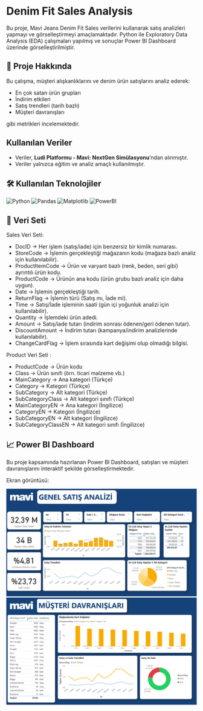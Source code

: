 # Denim Fit Sales Analysis
Bu proje, Mavi Jeans Denim Fit Sales verilerini kullanarak satış analizleri yapmayı ve görselleştirmeyi amaçlamaktadır. Python ile Exploratory Data Analysis (EDA) çalışmaları yapılmış ve sonuçlar Power BI Dashboard üzerinde görselleştirilmiştir.

## 🚀 Proje Hakkında

Bu çalışma, müşteri alışkanlıklarını ve denim ürün satışlarını analiz ederek:

* En çok satan ürün grupları
* İndirim etkileri
* Satış trendleri (tarih bazlı)
* Müşteri davranışları
  
gibi metrikleri incelemektedir.

## Kullanılan Veriler

- Veriler, **Ludi Platformu - Mavi: NextGen Simülasyonu**’ndan alınmıştır.
- Veriler yalnızca eğitim ve analiz amaçlı kullanılmıştır.

## 🛠️ Kullanılan Teknolojiler  
![Python](https://img.shields.io/badge/Python-3.10+-blue?logo=python&logoColor=white) ![Pandas](https://img.shields.io/badge/Pandas-Data%20Analysis-green?logo=pandas&logoColor=white)   ![Matplotlib](https://img.shields.io/badge/Matplotlib-Visualization-red?logo=plotly&logoColor=white)   ![PowerBI](https://img.shields.io/badge/Power%20BI-Dashboards-F2C811?logo=power-bi&logoColor=white)


## 📂 Veri Seti

Sales Veri Seti:
* DocID → Her işlem (satış/iade) için benzersiz bir kimlik numarası.
* StoreCode → İşlemin gerçekleştiği mağazanın kodu (mağaza bazlı analiz için kullanılabilir).
* ProductItemCode → Ürün ve varyant bazlı (renk, beden, seri gibi) ayrıntılı ürün kodu.
* ProductCode → Ürünün ana kodu (ürün grubu bazlı analiz için daha uygun).
* Date → İşlemin gerçekleştiği tarih.
* ReturnFlag → İşlemin türü (Satış mı, İade mi).
* Time → Satış/İade işleminin saati (gün içi yoğunluk analizi için kullanılabilir).
* Quantity → İşlemdeki ürün adedi.
* Amount → Satış/iade tutarı (indirim sonrası ödenen/geri ödenen tutar).
* DiscountAmount → İndirim tutarı (kampanya/indirim analizlerinde kullanılabilir).
* ChangeCardFlag → İşlem sırasında kart değişimi olup olmadığı bilgisi.

Product Veri Seti :
* ProductCode → Ürün kodu
* Class → Ürün sınıfı (örn. ticari malzeme vb.)
* MainCategory → Ana kategori (Türkçe)
* Category → Kategori (Türkçe)
* SubCategory → Alt kategori (Türkçe)
* SubCategoryClass → Alt kategori sınıfı (Türkçe)
* MainCategoryEN → Ana kategori (İngilizce)
* CategoryEN → Kategori (İngilizce)
* SubCategoryEN → Alt kategori (İngilizce)
* SubCategoryClassEN → Alt kategori sınıfı (İngilizce)

## 📈 Power BI Dashboard

Bu proje kapsamında hazırlanan Power BI Dashboard, satışları ve müşteri davranışlarını interaktif şekilde görselleştirmektedir.

Ekran görüntüsü:

![Dashboard](genel_satis.png)
![Dashboard](musteri_davranis.png)
